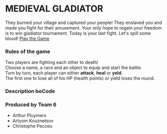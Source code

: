 # MEDIEVAL GLADIATOR
They burned your village and captured your people! They enslaved you and made you fight for their amusement. Your only hope to regain your freedom is to win gladiator tournament. Today is your last fight. Let's spill some blood!
[Play the Game](https://arti-art.github.io/js-rpg/)

### Rules of the game
Two players are fighting each other to death!  
Choose a name, a race and an object to equip and start the battle.  
Turn by turn, each player can either **attack**, **heal** or **yeld**.  
The first one to lose all of his HP (health points) or yield loses the round.  

### Description beCode

### Produced by Team 6
+ Arthur Pluymers
+ Artyom Kouznetsov
+ Christophe Pecceu